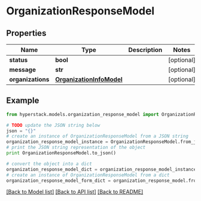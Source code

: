 # OrganizationResponseModel


## Properties

Name | Type | Description | Notes
------------ | ------------- | ------------- | -------------
**status** | **bool** |  | [optional] 
**message** | **str** |  | [optional] 
**organizations** | [**OrganizationInfoModel**](OrganizationInfoModel.md) |  | [optional] 

## Example

```python
from hyperstack.models.organization_response_model import OrganizationResponseModel

# TODO update the JSON string below
json = "{}"
# create an instance of OrganizationResponseModel from a JSON string
organization_response_model_instance = OrganizationResponseModel.from_json(json)
# print the JSON string representation of the object
print OrganizationResponseModel.to_json()

# convert the object into a dict
organization_response_model_dict = organization_response_model_instance.to_dict()
# create an instance of OrganizationResponseModel from a dict
organization_response_model_form_dict = organization_response_model.from_dict(organization_response_model_dict)
```
[[Back to Model list]](../README.md#documentation-for-models) [[Back to API list]](../README.md#documentation-for-api-endpoints) [[Back to README]](../README.md)



